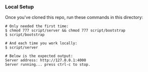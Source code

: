 ### Local Setup

Once you've cloned this repo, run these commands in this directory:

```
# Only needed the first time:
$ chmod 777 script/server && chmod 777 script/bootstrap
$ script/bootstrap

# And each time you work locally:
$ script/server

# Below is the expected output:
Server address: http://127.0.0.1:4000
Server running... press ctrl-c to stop.
```
